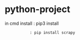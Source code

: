 # python-project

in cmd install : pip3 install

               : pip install scrapy
               
